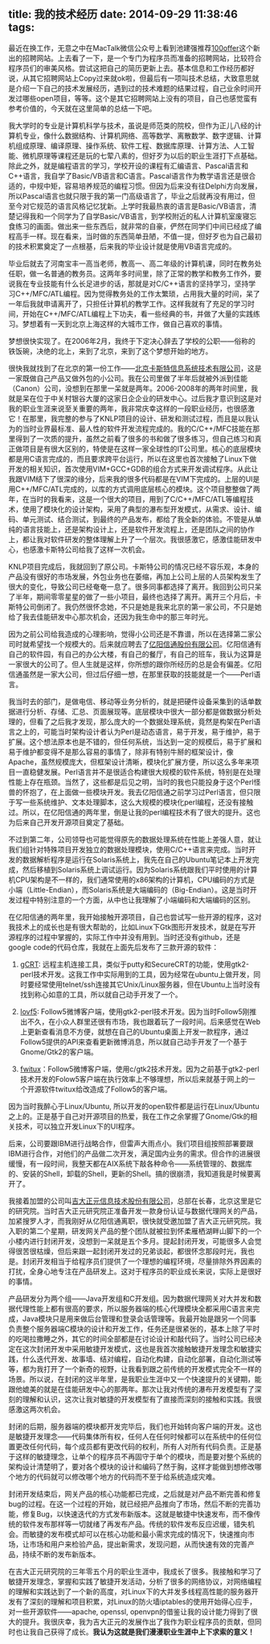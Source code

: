title: 我的技术经历
date: 2014-09-29 11:38:46
tags:
---
最近在换工作，无意之中在MacTalk微信公众号上看到池建强推荐[100offer](https://100offer.com)这个新出的招聘网站。上去看了一下，是一个专门为程序员而准备的招聘网站，比较符合程序员们的审美风格。尝试这把自己的简历更新上去。基本信息和工作经历都好说，从其它招聘网站上Copy过来就ok啦，但最后有一项叫技术总结，大致意思就是介绍一下自己的技术发展经历，遇到过的技术难题的结果过程，自己业余时间开发过哪些open项目，等等。这个是其它招聘网站上没有的项目，自己也感觉蛮有参考价值的，今天就在这里简单的总结一下吧。

我大学时的专业是计算机科学与技术，虽说是师范类的院校，但作为正儿八经的计算机专业，像什么数据结构、计算机网络、高等数学、离散数学、数字逻辑、计算机组成原理、编译原理、操作系统、软件工程、数据库原理、计算方法、人工智能、微机原理等课程还是玩的七荤八素的，但好歹为以后的职业生涯打下点基础。除此之外，就是编程语言的学习，学校开设的课程有汇编语言、Pascal语言和C++语言，我自学了Basic/VB语言和C语言。Pascal语言作为教学语言还是很合适的，中规中矩，容易培养规范的编程习惯。但因为后来没有往Delphi方向发展，所以Pascal语言也就只限于我的第一门高级语言了，毕业之后就再没有用过，但至今对它规范的语言风格记忆犹新。上学时我最热衷的语言是Basic/VB语言，清楚记得我和一个同学为了自学Basic/VB语言，到学校附近的私人计算机室废寝忘食练习的画面。做出来一些东西后，就非常的自豪，俨然在同学们中间已经成了编程高手一样。现在看来，当时做的东西简单丑陋，不值一提，但好歹也为自己最初的技术积累奠定了一点根基，后来我的毕业设计就是使用VB语言完成的。

毕业后就去了河南宝丰一高当老师，教高一、高二年级的计算机课，同时在教务处任职，做一名普通的教务员。这两年多时间里，除了正常的教学和教务工作外，要说我在专业技能有什么长足进步的话，那就是对C/C++语言的坚持学习，坚持学习C++/MFC/ATL编程。因为觉得教务处的工作太繁琐，占用我大量的时间，呆了一年后我就申请离开了，只担任计算机的教学工作。这样我就有了充足的学习时间，开始在C++/MFC/ATL编程上下功夫，看一些经典的书，并做了大量的实践练习。梦想着有一天到北京上海这样的大城市工作，做自己喜欢的事情。

梦想很快实现了。在2006年2月，我终于下定决心辞去了学校的公职——俗称的铁饭碗，决绝的北上，来到了北京，来到了这个梦想开始的地方。

很快我就找到了在北京的第一份工作——[北京卡斯特信息系统技术有限公司](http://www.castit.com.cn/)，这是一家既做自己产品又做外包的小公司。我在公司里做了半年后就被外派到佳能（Canon）公司，没想到在那里一呆就是两年。2006-2008年的两年时间里，我就是呆在位于中关村银谷大厦的这家日企企业的研发中心。过后我才意识到这是对我的职业生涯来说至关重要的两年，我非常庆幸这样的一段职业经历，也很感激它！在那里，我完整的参与了KNLP项目的设计、研发和测试过程，而且是以我认为的当时业界最标准、最人性的软件开发流程完成的。我的C/C++/MFC技能在那里得到了一次质的提升，虽然之前看了很多的书和做了很多练习，但自己练习和真正做项目是有很大区别的，特使是在这样一家全球性的IT公司里。核心的底层模块都是用C语言完成的，而且要求跨平台运行，所以在这里也首次接触了Linux下做开发的相关知识，首次使用VIM+GCC+GDB的组合方式来开发调试程序。从此让我跟VIM结下了很深的缘分，后来我的很多代码都是在VIM下完成的。上层的UI是用C++/MFC/ATL完成的，以库的方式调用底层核心的模块。这个项目整整做了两年，在当时的我看来，这是一个很大的项目，用到了C/C++/MFC/ATL等编程技术，使用了模块化的设计架构，采用了典型的瀑布型开发模式，从需求、设计、编码、单元测试、结合测试，到最终的产品发布，都给了我全新的体验。不管是从单纯的语言技能上，还是架构设计上，还是软件开发流程上，还是团队之间的协作上，都让我对软件研发的整体理解上升了一个层次。我很感激它，感激佳能研发中心，也感激卡斯特公司给我了这样一次机会。

KNLP项目完成后，我就回到了原公司。卡斯特公司的情况已经不容乐观，本身的产品没有很好的市场发展，外包业务也在萎缩，再加上公司上层的人员架构发生了很大的变化，导致公司已经奄奄一息了。很多同事都选择了离开。我回到公司只呆了半年，期间零零星星的做了一些小项目，最终也选择了离开。离开三个月后，卡斯特公司倒闭了。我仍然很怀念她，不只是她是我来北京的第一家公司，不只是她给了我去佳能研发中心那次机会，还因为我生命中的那三年时光。

因为之前公司给我造成的心理影响，觉得小公司还是不靠谱，所以在选择第二家公司时就希望找一个规模大的。后来就应聘去了[亿阳信通股份有限公司](http://www.boco.com.cn:8080/bocoit/index.asp)。亿阳信通有自己的软件园，有自己的办公大楼，有自己的餐厅，有自己的班车，我认为这算是一家很大的公司了。但人生就是这样，你所想的跟你所经历的总是会有偏差。亿阳信通虽然是一家大公司，但过后仔细一想，在那里获取的技能就是一个——Perl语言。

我当时去的部门，是做电信、移动等业务分析的，就是把硬件设备采集到的话单数据进行分析、存储、汇总、页面展现等。底层模块中很大一部分都是做数据分析处理的，但看了之后我才发现，那么庞大的一个数据处理系统，竟然是构架在Perl语言之上的，可能当时架构设计者认为Perl是动态语言，易于开发，易于维护，易于扩展。这个想法原本也是不错的，但任何系统，当达到一定的规模后，易于扩展和易于维护都变得不是那么容易的事情了，除非有特别牛掰的框架设计，像Apache，虽然规模庞大，但框架设计清晰，模块化扩展方便，所以这么多年来项目一直稳健发展。Perl语言并不是很适合构建很大规模的软件系统，特别是在处理性能上存在瓶颈。当然了，这些都是后见之明，当时的我也只能投身于这个Perl怪兽的怀抱了，在上面做一些模块开发。我去亿阳信通之前学习过Perl语言，但只限于写一些系统维护、文本处理脚本，这么大规模的模块化perl编程，还没有接触过。所以，在亿阳信通的两年里，倒是让我的perl编程技术有了很大的提升。这也为后来自己开发开源项目奠定了基础。

不过到第二年，公司领导也可能觉得原先的数据处理系统在性能上差强人意，就让我们组针对特殊项目开发独立的数据处理模块，使用C/C++语言来完成。当时开发的数据解析程序是运行在Solaris系统上，我先在自己的Ubuntu笔记本上开发完成，然后移植到Solaris系统上调试运行。因为Solaris系统跟我们平时使用的计算机CPU架构是不一样的，我们通常使用的x86架构的计算机，CPU编码的方式是小端（Little-Endian），而Solaris系统是大端编码的（Big-Endian）。这是当时开发过程中特别注意的一个方面，从中也让我理解了小端编码和大端编码的区别。

在亿阳信通的两年里，我开始接触开源项目，自己也尝试写一些开源的程序，这对我技术上的成长也是有很大帮助的，比如Linux下Gtk图形开发技术，就是在写开源程序的过程中掌握的，实际工作中并没有用到。当时还没有github，还是google code的代码仓库，我就在上面先后发布了三款开源的软件：

1. [gCRT](https://github.com/ewangplay/gcrt): 远程主机连接工具，类似于putty和SecureCRT的功能，使用gtk2-perl技术开发。这我工作中实际用到的工具，因为经常在ubuntu上做开发，同时要经常使用telnet/ssh连接其它Unix/Linux服务器，但在Ubuntu上当时没有找到称心如意的工具，所以就自己动手开发了一个。

2. [lovf5](https://github.com/ewangplay/lovf5): Follow5微博客户端，使用gtk2-perl技术开发。因为当时Follow5刚推出不久，在小众人群里还很有市场，我也跟着玩了一段时间。后来感觉在Web上更新查看消息不方便，就想在自己的Ubuntu桌面上开发一款程序，通过Follow5提供的API来查看更新微博消息，所以就自己动手开发了一个基于Gnome/Gtk2的客户端。

3. [fwitux](https://github.com/ewangplay/fwitux)：Follow5微博客户端，使用c/gtk2技术开发。因为之前基于gtk2-perl技术开发的Folow5客户端在执行效率上不够理想，所以后来就基于网上的一个开源软件twitux给改造成了Follow5的客户端。

因为当时我醉心于Linux/Ubuntu, 所以开发的open软件都是运行在Linux/Ubuntu之上的。正是基于自己对开源项目的热爱，我在工作之余掌握了Gnome/Gtk的相关技术，可以独立开发Linux下的UI程序。

后来，公司要跟IBM进行战略合作，但雷声大雨点小。我们项目组按照部署要跟IBM进行合作，对他们的产品做二次开发，满足国内业务的需求。但合作的进展很缓慢，有一段时间，我整天都在AIX系统下敲各种命令——系统管理的、数据库的、安装的Shell，卸载的Shell，更新的Shell。搞的很崩溃，我知道我是时候要离开了。

我接着加盟的公司叫[吉大正元信息技术股份有限公司](http://www.jit.com.cn/)，总部在长春，北京这里是它的研究院。当时吉大正元研究院正准备开发一款身份认证与数据代理网关的产品，加紧搜罗人才，而我刚好从亿阳信通离职，很快就受邀加盟了吉大正元研究院。我入职的第二个星期，研发网关产品的整个团队就被拉到怀柔雁栖湖畔山脚下的一个小楼内进行封闭开发，没想到一呆就是五个多月。提起封闭开发，可能很多人会觉得很苦很枯燥，但后来跟一起封闭开发过的兄弟谈起，都很怀念那段时光，我也是。封闭开发相当于给程序员们提供了一个理想的编程环境，尽量排除外界因素的打扰，全身心地专注在产品研发上。这对于程序员的职业成长来说，实际上是很好的事情。

产品研发分为两个组——Java开发组和C开发组。因为数据代理网关对大并发和数据代理性能上都有很高的要求，所以服务器端的核心代理模块全都采用C语言来完成，Java模块只是用来做后台管理和登录会话管理等。我最开始是跟另一个同事负责整个服务器端C模块的设计和开发工作，任务还是很紧张的，基本上除了平时的吃喝拉撒睡之外，其它的时间全部都是在讨论设计和敲代码了。当时公司已经决定在这次封闭开发中采用敏捷开发模式，这也是我首次接触敏捷开发理念和敏捷实践，什么迭代开发、故事墙、结对编程，自动化构建，自动化部署，自动化测试等等，都为我打开了一个新奇的视野，让我看到跟之前传统的开发模式完全不一样的场景。所以说，在封闭的这半年里，是我职业生涯中又一个快速提升的关键期，能跟他媲美的就是在佳能研发中心的那两年。那次让我对传统的瀑布开发模型有了深刻的理解和认识，这次让我对敏捷的开发模型有了直接而深刻的接触和实践。我很感激这两次机会。

封闭的后期，服务器端的模块都开发完毕后，我们也开始转向客户端的开发。这也是敏捷开发理念——代码集体所有权，任何人在任何时候都可以在系统中的任何位置更改任何代码，每个成员都有更改代码的权利，所有人对所有代码负责。正是基于这样的敏捷理念，让单个的程序员不再固守于单个的模块，而是要对整个系统的架构设计清楚明了，要对各个模块的设计和编码了然于胸，这样才能做到想修改哪个地方的代码就可以修改哪个地方的代码而不至于给系统造成灾难。

封闭开发结束后，网关产品的核心功能都已完成，之后就是对产品不断完善和修复bug的过程。在这一个过程的开始，就已经把产品推向了市场，然后不断的完善功能，修复Bug，以快速迭代的方式发布新版本。这就是敏捷中快速发布，而不像传统的软件发布那样等一切就绪了再发布产品。传统的软件发布反应迟缓，错失机会。而敏捷的发布模式却可以在核心功能和最小需求完成的情况下，快速推向市场，让市场和用户来检验产品，提出新需求，发现问题，从而快速有效的完善产品，持续不断的发布新版本。

在吉大正元研究院的三年零五个月的职业生涯中，我成长了很多。我接触和学习了敏捷开发理念，掌握和实践了敏捷开发活动，分析了很多的网络协议，对网络编程的理解和实践达到了一个新的高度，对Linux下的大并发多线程高性能的服务器开发有了深刻的理解和项目积累，对Linux的防火墙iptables的使用开始得心应手，对一些开源软件——apache, openssl, openvpn的借鉴让我的设计能力得到了很大的提升。我很庆幸，我为吉大正元的发展作出了我作为职业程序员的贡献，但同时也让我自己获得了成长。**我认为这就是我们漫漫职业生涯中上下求索的意义！**

